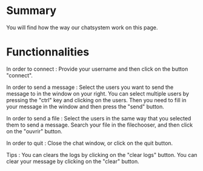 # Summary #

You will find how the way our chatsystem work on this page.

# Functionnalities #

In order to connect :
Provide your username and then click on the button "connect".

In order to send a message :
Select the users you want to send the message to in the window on your right.
You can select multiple users by pressing the "ctrl" key and clicking on the users.
Then you need to fill in your message in the window and then press the "send" button.

In order to send a file :
Select the users in the same way that you selected them to send a message.
Search your file in the filechooser, and then click on the "ouvrir" button.

In order to quit :
Close the chat window, or click on the quit button.

Tips :
You can clears the logs by clicking on the "clear logs" button.
You can clear your message by clicking on the "clear" button.